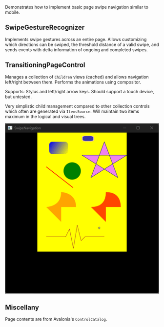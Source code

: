 Demonstrates how to implement basic page swipe navigation similar to mobile.

## SwipeGestureRecognizer

Implements swipe gestures across an entire page. Allows customizing which directions can be swiped, the threshold distance of a valid swipe, and sends events with delta information of ongoing and completed swipes.

## TransitioningPageControl

Manages a collection of `Children` views (cached) and allows navigation left/right between them. Performs the animations using compositor.

Supports: Stylus and left/right arrow keys. Should support a touch device, but untested.

Very simplistic child management compared to other collection controls which often are generated via `ItemsSource`. Will maintain two items maximum in the logical and visual trees.

![SwipeNavigation Screencapture](Assets/swipenavigation.gif)

## Miscellany

Page contents are from Avalonia's `ControlCatalog`.

